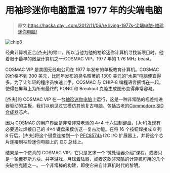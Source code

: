# 用袖珍迷你电脑重温 1977 年的尖端电脑

> 原文:[https://hacka day . com/2012/11/06/re living-1977s-尖端电脑-袖珍迷你电脑/](https://hackaday.com/2012/11/06/reliving-1977s-cutting-edge-computer-with-the-pocket-mini-computer/)

![](../Images/38bdd260f044b4348a064c61079475da.png "chip8")

经典计算机正合[杰夫]的胃口，所以当他为他的袖珍迷你计算机寻找新项目时，他着眼于最早的微型计算机之一:COSMAC VIP，1977 年的 1.76 MHz beast。

COSMAC VIP 是美国无线电公司在 1977 年发布的单板教育计算机。COSMAC 的价格不到 300 美元，比同年发布的臭名昭著的 1300 美元的“水果”电脑便宜得多。为了让年轻的程序员快速上手，COSMAC 与 CHIP-8 编程语言捆绑在一起，使得在屏幕上为所有最终的 PONG 和 Breakout 克隆生成图形变得非常容易。

[杰夫]的 COSMAC VIP 在一台[袖珍迷你电脑](http://propellerpowered.com/shop/?page_id=234)上运行，这是一种非常酷的视差推进器驱动的主板，我们以前见过它模仿其他复古电脑，包括古老的[Commodore SID 合成器](http://hackaday.com/2012/10/18/creating-a-midi-synth-from-a-commodore-sid/)芯片。

因为 COSMAC 的用户界面是非常非常老派的 4×4 十六进制键盘，[Jeff]发现有必要通过焊接自己的 4×4 键盘来模仿这一复古功能。在将 16 个按钮焊接成 8 列 8 行后，[杰夫]将这个键盘连接到一个 [PFC8574a](http://www.ti.com/product/pcf8574a) I2C I/O 扩展器上，并将这个芯片连接到袖珍迷你电脑上的 I2C 总线上。

结果是一个仿真的 COSMAC VIP，它只是乞求一个“微处理器介绍”课程，或者只是一轮俄罗斯方块、井字游戏、月球着陆器，或者这款非常酷的计算机可用的几个突破性克隆之一。一个非常棒的构建，即使它来自计算机时代的黎明。